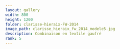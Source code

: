 ```yaml
---
layout: gallery
width: 800
height: 1200
folder: clarisse-hieraix-FW-2014
image_path: clarisse_hieraix_fw_2014_modele5.jpg
description: Combinaison en textile gaufré
rank: 5
---
```

